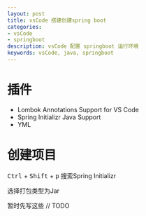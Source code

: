 ```yaml
---
layout: post
title: vsCode 搭建创建spring boot
categories: 
- vsCode
- springboot
description: vsCode 配置 springboot 运行环境
keywords: vsCode, java, springboot
---
```

# 插件
- Lombok Annotations Support for VS Code
- Spring Initializr Java Support
- YML

# 创建项目

<kbd>Ctrl</kbd> + <kbd>Shift</kbd> + <kbd>p</kbd> 搜索Spring Initializr

选择打包类型为Jar

暂时先写这些
// TODO